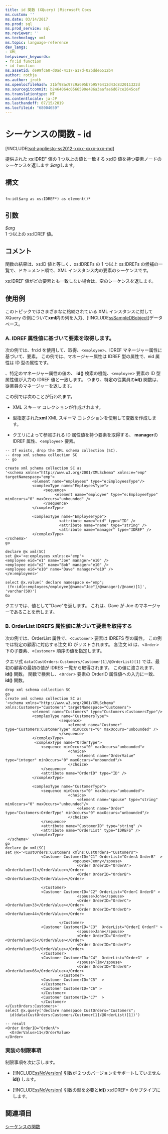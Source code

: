 ```yaml
---
title: id 関数 (XQuery) |Microsoft Docs
ms.custom: ''
ms.date: 03/14/2017
ms.prod: sql
ms.prod_service: sql
ms.reviewer: ''
ms.technology: xml
ms.topic: language-reference
dev_langs:
- XML
helpviewer_keywords:
- fn:id function
- id function
ms.assetid: de99fc60-d0ad-4117-a17d-02bdde6512b4
author: rothja
ms.author: jroth
ms.openlocfilehash: 21bf98ac97c9a695b7b9576412d43c832011322d
ms.sourcegitcommit: b2464064c0566590e486a3aafae6d67ce2645cef
ms.translationtype: MT
ms.contentlocale: ja-JP
ms.lasthandoff: 07/15/2019
ms.locfileid: "68004659"
---
```

# <a name="functions-on-sequences---id"></a>シーケンスの関数 - id
[!INCLUDE[tsql-appliesto-ss2012-xxxx-xxxx-xxx-md](../includes/tsql-appliesto-ss2012-xxxx-xxxx-xxx-md.md)]

  提供された xs:IDREF 値の 1 つ以上の値と一致する xs:ID 値を持つ要素ノードのシーケンスを返します *$arg*します。  
  
## <a name="syntax"></a>構文  
  
```  
  
fn:id($arg as xs:IDREF*) as element()*  
```  
  
## <a name="arguments"></a>引数  
 *$arg*  
 1 つ以上の xs:IDREF 値。  
  
## <a name="remarks"></a>コメント  
 関数の結果は、xs:ID 値と等しく、xs:IDREFs の 1 つ以上 xs:IDREFs の候補の一覧で、ドキュメント順で、XML インスタンス内の要素のシーケンスです。  
  
 xs:IDREF 値がどの要素とも一致しない場合は、空のシーケンスを返します。  
  
## <a name="examples"></a>使用例  
 このトピックではさまざまなに格納されている XML インスタンスに対して XQuery の例について**xml**内の列を入力、[!INCLUDE[ssSampleDBobject](../includes/sssampledbobject-md.md)]データベース。  
  
### <a name="a-retrieving-elements-based-on-the-idref-attribute-value"></a>A. IDREF 属性値に基づいて要素を取得します。  
 次の例では、fn:id を使用して、取得、<`employee`>、IDREF マネージャー属性に基づいて、要素。 この例では、マネージャー属性は IDREF 型の属性で、eid 属性は ID 型の属性です。  
  
 、特定のマネージャー属性の値の、 **id()** 検索の機能、<`employee`> 要素の ID 型属性値が入力の IDREF 値と一致します。 つまり、特定の従業員の**id()** 関数は、従業員のマネージャーを返します。  
  
 この例では次のことが行われます。  
  
-   XML スキーマ コレクションが作成されます。  
  
-   型指定された**xml** XML スキーマ コレクションを使用して変数を作成します。  
  
-   クエリによって参照される ID 属性値を持つ要素を取得する、 **manager**の IDREF 属性、<`employee`> 要素。  
  
```  
-- If exists, drop the XML schema collection (SC).  
-- drop xml schema collection SC  
-- go  
  
create xml schema collection SC as  
'<schema xmlns="http://www.w3.org/2001/XMLSchema" xmlns:e="emp" targetNamespace="emp">  
            <element name="employees" type="e:EmployeesType"/>  
            <complexType name="EmployeesType">  
                 <sequence>  
                      <element name="employee" type="e:EmployeeType" minOccurs="0" maxOccurs="unbounded" />  
                 </sequence>  
            </complexType>    
  
            <complexType name="EmployeeType">  
                        <attribute name="eid" type="ID" />  
                        <attribute name="name" type="string" />  
                        <attribute name="manager" type="IDREF" />  
            </complexType>         
</schema>'  
go  
```  
  
```  
declare @x xml(SC)  
set @x='<e:employees xmlns:e="emp">  
<employee eid="e1" name="Joe" manager="e10" />  
<employee eid="e2" name="Bob" manager="e10" />  
<employee eid="e10" name="Dave" manager="e10" />  
</e:employees>'  
  
select @x.value(' declare namespace e="emp";   
 (fn:id(e:employees/employee[@name="Joe"]/@manager)/@name)[1]', 'varchar(50)')   
Go  
```  
  
 クエリでは、値として"Dave"を返します。 これは、Dave が Joe のマネージャーであることを示します。  
  
### <a name="b-retrieving-elements-based-on-the-orderlist-idrefs-attribute-value"></a>B. OrderList IDREFS 属性値に基づいて要素を取得する  
 次の例では、OrderList 属性で、<`Customer`> 要素は IDREFS 型の属性。 この例では特定の顧客に対応する注文 ID がリストされます。 各注文 id は、<`Order`> 下の子要素、<`Customer`> 順序の値を指定します。  
  
 クエリ式 `data(CustOrders:Customers/Customer[1]/@OrderList)[1]` では、最初の顧客の最初の値が IDRES 一覧から取得されます。 この値に渡されます、 **id()** 関数。 関数で検索し、<`Order`> 要素の OrderID 属性値への入力に一致、 **id()** 関数。  
  
```  
drop xml schema collection SC  
go  
create xml schema collection SC as  
'<schema xmlns="http://www.w3.org/2001/XMLSchema" xmlns:Customers="Customers" targetNamespace="Customers">  
            <element name="Customers" type="Customers:CustomersType"/>  
            <complexType name="CustomersType">  
                        <sequence>  
                            <element name="Customer" type="Customers:CustomerType" minOccurs="0" maxOccurs="unbounded" />  
                        </sequence>  
            </complexType>  
             <complexType name="OrderType">  
                <sequence minOccurs="0" maxOccurs="unbounded">  
                            <choice>  
                                <element name="OrderValue" type="integer" minOccurs="0" maxOccurs="unbounded"/>  
                            </choice>  
                </sequence>                                             
                <attribute name="OrderID" type="ID" />  
            </complexType>  
  
            <complexType name="CustomerType">  
                <sequence minOccurs="0" maxOccurs="unbounded">  
                            <choice>  
                                <element name="spouse" type="string" minOccurs="0" maxOccurs="unbounded"/>  
                                <element name="Order" type="Customers:OrderType" minOccurs="0" maxOccurs="unbounded"/>  
                            </choice>  
                </sequence>                                             
                <attribute name="CustomerID" type="string" />  
                <attribute name="OrderList" type="IDREFS" />  
            </complexType>  
 </schema>'  
go  
declare @x xml(SC)  
set @x='<CustOrders:Customers xmlns:CustOrders="Customers">  
                <Customer CustomerID="C1" OrderList="OrderA OrderB"  >  
                              <spouse>Jenny</spouse>  
                                <Order OrderID="OrderA"><OrderValue>11</OrderValue></Order>  
                                <Order OrderID="OrderB"><OrderValue>22</OrderValue></Order>  
  
                </Customer>  
                <Customer CustomerID="C2" OrderList="OrderC OrderD" >  
                                <spouse>John</spouse>  
                                <Order OrderID="OrderC"><OrderValue>33</OrderValue></Order>  
                                <Order OrderID="OrderD"><OrderValue>44</OrderValue></Order>  
  
                        </Customer>  
                <Customer CustomerID="C3"  OrderList="OrderE OrderF" >  
                                <spouse>Jane</spouse>  
                                <Order OrderID="OrderE"><OrderValue>55</OrderValue></Order>  
                                <Order OrderID="OrderF"><OrderValue>55</OrderValue></Order>  
                </Customer>  
                <Customer CustomerID="C4"  OrderList="OrderG"  >  
                                <spouse>Tim</spouse>  
                                <Order OrderID="OrderG"><OrderValue>66</OrderValue></Order>  
                        </Customer>  
                <Customer CustomerID="C5"  >  
                </Customer>  
                <Customer CustomerID="C6" >  
                </Customer>  
                <Customer CustomerID="C7"  >  
                </Customer>  
</CustOrders:Customers>'  
select @x.query('declare namespace CustOrders="Customers";  
  id(data(CustOrders:Customers/Customer[1]/@OrderList)[1])')  
  
-- result  
<Order OrderID="OrderA">  
  <OrderValue>11</OrderValue>  
</Order>  
```  
  
### <a name="implementation-limitations"></a>実装の制限事項  
 制限事項を次に示します。  
  
-   [!INCLUDE[ssNoVersion](../includes/ssnoversion-md.md)] 引数が 2 つのバージョンをサポートしていません**id()** します。  
  
-   [!INCLUDE[ssNoVersion](../includes/ssnoversion-md.md)] 引数の型を必要と**id()** xs:IDREF* のサブタイプにします。  
  
## <a name="see-also"></a>関連項目  
 [シーケンスの関数](https://msdn.microsoft.com/library/672d2795-53ab-49c2-bf24-bc81a47ecd3f)  
  
  
